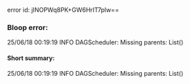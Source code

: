 error id: jINOPWq8PK+GW6HrIT7plw==
### Bloop error:

25/06/18 00:19:19 INFO DAGScheduler: Missing parents: List()
#### Short summary: 

25/06/18 00:19:19 INFO DAGScheduler: Missing parents: List()